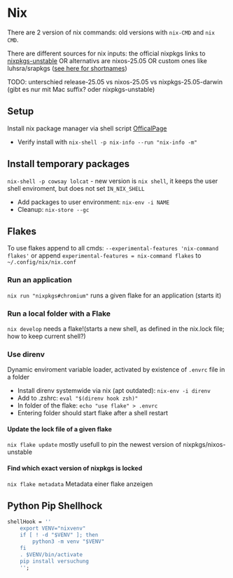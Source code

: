 # Nix
There are 2 version of nix commands: old versions with `nix-CMD` and `nix CMD`.

There are different sources for nix inputs: the official nixpkgs links to [nixpkgs-unstable](https://github.com/NixOS/nixpkgs/tree/nixpkgs-unstable) OR alternativs are nixos-25.05 OR custom ones like luhsra/srapkgs ([see here for shortnames](https://github.com/NixOS/nixpkgs/tree/nixpkgs-unstable))

TODO: unterschied release-25.05 vs nixos-25.05 vs nixpkgs-25.05-darwin (gibt es nur mit Mac suffix? oder nixpkgs-unstable)

## Setup
Install nix package manager via shell script [OfficalPage](https://nixos.org/download/)
- Verify install with `nix-shell -p nix-info --run "nix-info -m"` 

##  Install temporary packages
`nix-shell -p cowsay lolcat`
    - new version is `nix shell`, it keeps the user shell enviroment, but does not set `IN_NIX_SHELL`
- Add packages to user environment: `nix-env -i NAME`
- Cleanup: `nix-store --gc`



## Flakes
To use flakes append to all cmds: `--experimental-features 'nix-command flakes'` or append `experimental-features = nix-command flakes` to `~/.config/nix/nix.conf`

### Run an application
`nix run "nixpkgs#chromium"` runs a given flake for an application (starts it)

### Run a local folder with a Flake
`nix develop` needs a flake!(starts a new shell, as defined in the nix.lock file; how to keep current shell?)

### Use direnv
Dynamic enviroment variable loader, activated by existence of `.envrc` file in a folder

- Install direnv systemwide via nix (apt outdated): `nix-env -i direnv`
- Add to .zshrc: `eval "$(direnv hook zsh)"`
- In folder of the flake: `echo "use flake" > .envrc`
- Entering folder should start flake after a shell restart

#### Update the lock file of a given flake
`nix flake update` mostly usefull to pin the newest version of nixpkgs/nixos-unstable

#### Find which exact version of nixpkgs is locked
`nix flake metadata` Metadata einer flake anzeigen


## Python Pip Shellhock
```nix
shellHook = ''
    export VENV="nixvenv"
    if [ ! -d "$VENV" ]; then
        python3 -m venv "$VENV"
    fi
    . $VENV/bin/activate
    pip install versuchung
    '';
```
